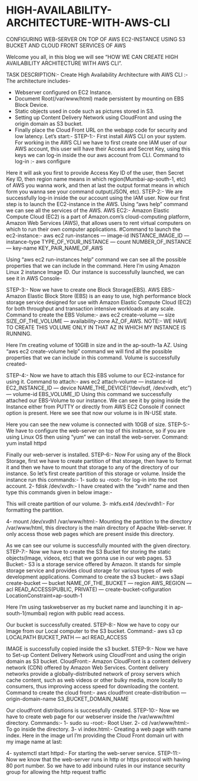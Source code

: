 # HIGH-AVAILABILITY-ARCHITECTURE-WITH-AWS-CLI

CONFIGURING WEB-SERVER ON TOP OF AWS EC2-INSTANCE USING S3 BUCKET AND CLOUD FRONT SERVICES OF AWS

Welcome you all, in this blog we will see “HOW WE CAN CREATE HIGH AVAILABILITY ARCHITECTURE WITH AWS CLI”.


TASK DESCRIPTION:-
Create High Availability Architecture with AWS CLI :-
The architecture includes-
- Webserver configured on EC2 Instance.
- Document Root(/var/www/html) made
persistent by mounting on EBS Block Device.
- Static objects used in code such as
pictures stored in S3.
- Setting up Content Delivery Network using
CloudFront and using the origin domain as S3 bucket.
- Finally place the Cloud Front URL on the
webapp code for security and low latency.
Let’s start:-
STEP-1:- First install AWS CLI on your system. For working in the AWS CLI we have to first create one IAM user of our AWS account, this user will have their Access and Secret Key, using this keys we can log-in inside the our aws account from CLI. Command to log-in :-
aws configure


Here it will ask you first to provide Access Key ID of the user, then Secret Key ID, then region name means in which region(Mumbai-ap-south-1, etc) of AWS you wanna work, and then at last the output format means in which form you wanna see your command output(JSON, etc).
STEP-2:- We are successfully log-in inside the our account using the IAM user. Now our first step is to launch the EC2-instance in the AWS. Using “aws help” command we can see all the services of the AWS.
AWS EC2:- Amazon Elastic Compute Cloud (EC2) is a part of Amazon.com’s cloud-computing platform, Amazon Web Services (AWS), that allows users to rent virtual computers on which to run their own computer applications.
#Command to launch the ec2-instance:-
aws ec2 run-instances — image-id INSTANCE_IMAGE_ID — instance-type TYPE_OF_YOUR_INSTANCE — count NUMBER_OF_INSTANCE — key-name KEY_PAIR_NAME_OF_AWS


Using “aws ec2 run-instances help” command we can see all the possible properties that we can include in the command. Here I’m using Amazon Linux 2 instance Image ID.
Our instance is successfully launched, we can see it in AWS Console-


STEP-3:- Now we have to create one Block Storage(EBS).
AWS EBS:- Amazon Elastic Block Store (EBS) is an easy to use, high performance block storage service designed for use with Amazon Elastic Compute Cloud (EC2) for both throughput and transaction intensive workloads at any scale.
Command to create the EBS Volume:-
aws ec2 create-volume — size SIZE_OF_THE_VOLUME — availability-zone AZ_OF_AWS.
NOTE:- WE HAVE TO CREATE THIS VOLUME ONLY IN THAT AZ IN WHICH MY INSTANCE IS RUNNING.


Here I’m creating volume of 10GIB in size and in the ap-south-1a AZ. Using “aws ec2 create-volume help” command we will find all the possible properties that we can include in this command.
Volume is successfully created-


STEP-4:- Now we have to attach this EBS volume to our EC2-instance for using it.
Command to attach:-
aws ec2 attach-volume — instance-id EC2_INSTANCE_ID — device NAME_THE_DEVICE(“/dev/sdf, /dev/xvdh, etc”) — volume-id EBS_VOLUME_ID
Using this command we successfully attached our EBS-Volume to our instance. We can see it by going inside the Instance either from PUTTY or directly from AWS EC2 Console if connect option is present.
Here we see that now our volume is in IN-USE state.




Here you can see the new volume is connected with 10GB of size.
STEP-5:- We have to configure the web-server on top of this instance, so if you are using Linux OS then using “yum” we can install the web-server. Command:
yum install httpd


Finally our web-server is installed.
STEP-6:- Now For using any of the Block Storage, first we have to create partition of that storage, then have to format it and then we have to mount that storage to any of the directory of our instance. So let’s first create partition of this storage or volume.
Inside the instance run this commands:-
1- sudo su -root:- for log-in into the root account.
2- fdisk /dev/xvdh:- I have created with the “xvdh” name and then type this commands given in below image:-


This will create partition of our volume.
3- mkfs.ext4 /dev/xvdh1:- For formatting the partition.


4- mount /dev/xvdh1 /var/www/html:- Mounting the partition to the directory /var/www/html, this directory is the main directory of Apache Web-server. It only access those web pages which are present inside this directory.


As we can see our volume is successfully mounted with the given directory.
STEP-7:- Now we have to create the S3 Bucket for storing the static objects(Image, videos, etc) that we gonna use in our web pages.
S3 Bucket:- S3 is a storage service offered by Amazon. It stands for simple storage service and provides cloud storage for various types of web development applications.
Command to create the s3 bucket:-
aws s3api create-bucket — bucket NAME_OF_THE_BUCKET — region AWS_REGION — acl READ_ACCESS(PUBLIC, PRIVATE) — create-bucket-cofiguration LocationConstraint=ap-south-1


Here I’m using taskwebserver as my bucket name and launching it in ap-south-1(mumbai) region with public read access.


Our bucket is successfully created.
STEP-8:- Now we have to copy our Image from our Local computer to the S3 bucket. Command:-
aws s3 cp LOCALPATH BUCKET_PATH — acl READ_ACCESS




IMAGE is successfully copied inside the s3 bucket.
STEP-9:- Now we have to Set-up Content Delivery Network using
CloudFront and using the origin domain as S3 bucket.
CloudFront:- Amazon CloudFront is a content delivery network (CDN) offered by Amazon Web Services. Content delivery networks provide a globally-distributed network of proxy servers which cache content, such as web videos or other bulky media, more locally to consumers, thus improving access speed for downloading the content.
Command to create the cloud front:-
aws cloudfront create-distribution — origin-domain-name S3_BUCKET_DOMAIN_NAME




Our cloudfront distributions is successfully created.
STEP-10:- Now we have to create web page for our webserver inside the /var/www/html directory.
Commands:-
1- sudo su -root:- Root User.
2- cd /var/www/html:- To go inside the directory.
3- vi index.html:- Creating a web page with name index. Here in the image url I’m providing the Cloud Front domain url with my image name at last:


4- systemctl start httpd:- For starting the web-server service.
STEP-11:- Now we know that the web-server runs in http or https protocol with having 80 port number. So we have to add inbound rules in our instance security group for allowing the http request traffic

